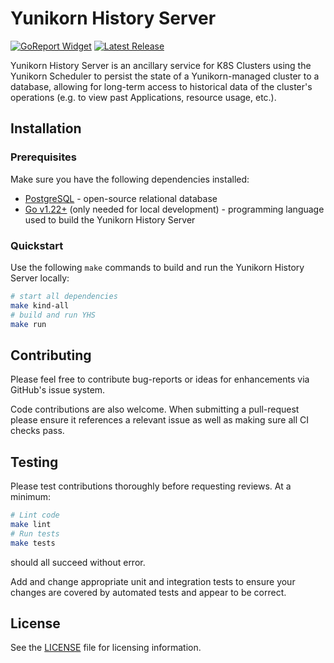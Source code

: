 # Yunikorn History Server
[![GoReport Widget]][GoReport Status]
[![Latest Release](https://img.shields.io/github/v/release/G-Research/yunikorn-history-server?include_prereleases)](https://github.com/armadaproject/armada-operator/releases/latest)

[GoReport Widget]: https://goreportcard.com/badge/github.com/G-Research/yunikorn-history-server
[GoReport Status]: https://goreportcard.com/report/github.com/G-Research/yunikorn-history-server

Yunikorn History Server is an ancillary service for K8S Clusters using the Yunikorn Scheduler to
persist the state of a Yunikorn-managed cluster to a database, allowing for long-term
access to historical data of the cluster's operations (e.g. to view past Applications,
resource usage, etc.).

## Installation

### Prerequisites

Make sure you have the following dependencies installed:
* [PostgreSQL](https://www.postgresql.org/download/) - open-source relational database
* [Go v1.22+](https://golang.org/doc/install) (only needed for local development) - programming language used to build the Yunikorn History Server

### Quickstart

Use the following `make` commands to build and run the Yunikorn History Server locally:
```bash
# start all dependencies
make kind-all
# build and run YHS
make run
```

## Contributing

Please feel free to contribute bug-reports or ideas for enhancements via
GitHub's issue system.

Code contributions are also welcome. When submitting a pull-request please
ensure it references a relevant issue as well as making sure all CI checks
pass.

## Testing

Please test contributions thoroughly before requesting reviews. At a minimum:
```bash
# Lint code
make lint
# Run tests
make tests
```
should all succeed without error.

Add and change appropriate unit and integration tests to ensure your changes
are covered by automated tests and appear to be correct.

## License

See the [LICENSE](LICENSE) file for licensing information.
